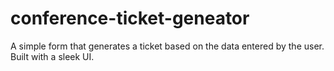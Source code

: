 # conference-ticket-geneator
A simple form that generates a ticket based on the data entered by the user. Built with a sleek UI.
